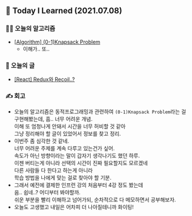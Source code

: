 ## 🚀 Today I Learned (2021.07.08)

### **👨‍💻 오늘의 알고리즘**

-   [[Algorithm] (0-1)Knapsack Problem](https://codi-rano.tistory.com/135)
    -   이해가.. 또..

### **📑 오늘의 글**

-   [[React] Redux와 Recoil..?](https://codi-rano.tistory.com/134)

### **✍️ 회고**

-   오늘의 알고리즘은 동적프로그래밍과 관련하여 `(0-1)Knapsack Problem`라는 걸  
    구현해봤는데, 흠.. 너무 어려운 개념.  
    이해 또 엄청나게 안돼서 시간을 너무 허비할 것 같아  
    그냥 정리해야 할 글이 있었어서 정보를 찾고 정리.
-   이번주 좀 심각한 것 같네.  
    너무 어려운 주제를 계속 다루고 있는건가 싶어.  
    속도가 아닌 방향이라는 말이 갑자기 생각나기도 했던 하루.  
    이젠 버티는게 아니라 선택의 시간이 진짜 필요할지도 모르겠네  
    다른 사람들 다 한다고 하는게 아니라  
    학습 방법을 나에게 맞는 걸로 찾아야 할 기분.
-   그래서 예전에 결제한 인프런 강의 처음부터 4강 정도 봤는데  
    음.. 쉽네..? 어디부터 봐야할까.  
    쉬운 부분을 빨리 이해하고 넘어가되, 순차적으로 다 메모하면서 공부해보자.  
-   오늘도 고생했고 내일은 어차피 더 나아질테니까 화이팅!
